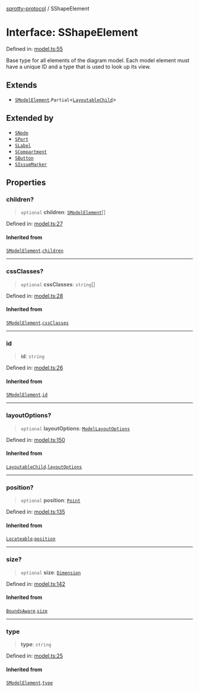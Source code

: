 
[sprotty-protocol](../globals) / SShapeElement

# Interface: SShapeElement

Defined in: [model.ts:55](https://github.com/eclipse-sprotty/sprotty/blob/f9b2433481cc27a1ac0c92d525a92039ae7f6c76/packages/sprotty-protocol/src/model.ts#L55)

Base type for all elements of the diagram model.
Each model element must have a unique ID and a type that is used to look up its view.

## Extends

- [`SModelElement`](../Interface.SModelElement).`Partial`\<[`LayoutableChild`](../Interface.LayoutableChild)\>

## Extended by

- [`SNode`](../Interface.SNode)
- [`SPort`](../Interface.SPort)
- [`SLabel`](../Interface.SLabel)
- [`SCompartment`](../Interface.SCompartment)
- [`SButton`](../Interface.SButton)
- [`SIssueMarker`](../Interface.SIssueMarker)

## Properties

### children?

> `optional` **children**: [`SModelElement`](../Interface.SModelElement)[]

Defined in: [model.ts:27](https://github.com/eclipse-sprotty/sprotty/blob/f9b2433481cc27a1ac0c92d525a92039ae7f6c76/packages/sprotty-protocol/src/model.ts#L27)

#### Inherited from

[`SModelElement`](../Interface.SModelElement).[`children`](../Interface.SModelElement.md#children)

***

### cssClasses?

> `optional` **cssClasses**: `string`[]

Defined in: [model.ts:28](https://github.com/eclipse-sprotty/sprotty/blob/f9b2433481cc27a1ac0c92d525a92039ae7f6c76/packages/sprotty-protocol/src/model.ts#L28)

#### Inherited from

[`SModelElement`](../Interface.SModelElement).[`cssClasses`](../Interface.SModelElement.md#cssclasses)

***

### id

> **id**: `string`

Defined in: [model.ts:26](https://github.com/eclipse-sprotty/sprotty/blob/f9b2433481cc27a1ac0c92d525a92039ae7f6c76/packages/sprotty-protocol/src/model.ts#L26)

#### Inherited from

[`SModelElement`](../Interface.SModelElement).[`id`](../Interface.SModelElement.md#id)

***

### layoutOptions?

> `optional` **layoutOptions**: [`ModelLayoutOptions`](../Interface.ModelLayoutOptions)

Defined in: [model.ts:150](https://github.com/eclipse-sprotty/sprotty/blob/f9b2433481cc27a1ac0c92d525a92039ae7f6c76/packages/sprotty-protocol/src/model.ts#L150)

#### Inherited from

[`LayoutableChild`](../Interface.LayoutableChild).[`layoutOptions`](../Interface.LayoutableChild.md#layoutoptions)

***

### position?

> `optional` **position**: [`Point`](../Interface.Point)

Defined in: [model.ts:135](https://github.com/eclipse-sprotty/sprotty/blob/f9b2433481cc27a1ac0c92d525a92039ae7f6c76/packages/sprotty-protocol/src/model.ts#L135)

#### Inherited from

[`Locateable`](../Interface.Locateable).[`position`](../Interface.Locateable.md#position)

***

### size?

> `optional` **size**: [`Dimension`](../Interface.Dimension)

Defined in: [model.ts:142](https://github.com/eclipse-sprotty/sprotty/blob/f9b2433481cc27a1ac0c92d525a92039ae7f6c76/packages/sprotty-protocol/src/model.ts#L142)

#### Inherited from

[`BoundsAware`](../Interface.BoundsAware).[`size`](../Interface.BoundsAware.md#size)

***

### type

> **type**: `string`

Defined in: [model.ts:25](https://github.com/eclipse-sprotty/sprotty/blob/f9b2433481cc27a1ac0c92d525a92039ae7f6c76/packages/sprotty-protocol/src/model.ts#L25)

#### Inherited from

[`SModelElement`](../Interface.SModelElement).[`type`](../Interface.SModelElement.md#type)

